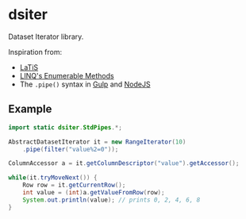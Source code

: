 # dsiter

Dataset Iterator library.

Inspiration from:

* [LaTiS](https://github.com/latis-data/latis/)
* [LINQ's Enumerable Methods](https://msdn.microsoft.com/en-us/library/system.linq.enumerable_methods(v=vs.110).aspx)
* The `.pipe()` syntax in
	[Gulp](https://github.com/gulpjs/gulp/blob/master/docs/API.md)
	and
	[NodeJS](https://nodejs.org/api/stream.html#stream_readable_pipe_destination_options)

## Example

```java
import static dsiter.StdPipes.*;

AbstractDatasetIterator it = new RangeIterator(10)
	.pipe(filter("value%2=0"));

ColumnAccessor a = it.getColumnDescriptor("value").getAccessor();

while(it.tryMoveNext()) {
	Row row = it.getCurrentRow();
	int value = (int)a.getValueFromRow(row);
	System.out.println(value); // prints 0, 2, 4, 6, 8
}
```